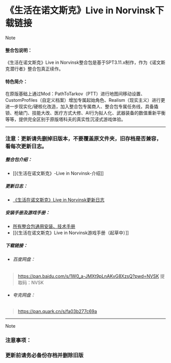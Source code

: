 
# 《生活在诺文斯克》Live in Norvinsk下载链接

> [!NOTE]
> #### 整合包说明：
> 《生活在诺文斯克》Live in Norvinsk整合包是基于SPT3.11.x制作，作为《诺文斯克潜行者》整合包真正续作。
> 
> #### **特色简介**：
> 
> 在原版基础上通过Mod：PathToTarkov（PTT）进行地图间移动设置、CustomProfiles（自定义档案）增加专属起始角色、Realism（现实主义）进行更进一步现实化/硬核化改造，加入整合包专属商人、整合包专属任务线，具备撬锁、枪破门、技能大改、医疗方式大修、AI行为拟人化、武器装备的数值重新平衡等等，提供完全区别于原版塔科夫的真实性沉浸式游戏体验。

---
### **注意：更新请先删掉旧版本，不要覆盖原文件夹，旧存档是否兼容，看每次更新日志。**

##### 整合包介绍：
- [[《生活在诺文斯克》-Live in Norvinsk-介绍]]

##### 更新日志：
- [《生活在诺文斯克》Live in Norvinsk更新日志](../①整合包更新计划/《生活在诺文斯克》Live%20in%20Norvinsk更新日志.md)

##### 安装手册及游戏手册：
- [所有整合包通用安装、技术手册](../②安装和技术指南/所有整合包通用安装、技术手册.md)
- [[《生活在诺文斯克》Live in Norvinsk游戏手册（起草中）]]

##### 下载链接： 
- ###### 百度网盘：
>https://pan.baidu.com/s/1W0_a-JMXt9pLnAKvG8XzsQ?pwd=NVSK
>提取码：NVSK

- ###### 夸克网盘：
>https://pan.quark.cn/s/fa03b277c69a

---
> [!NOTE]
> ### **注意事项**：
>### **更新前请务必备份存档并删除旧版**



